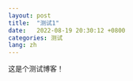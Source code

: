 ```yaml
---
layout: post
title:  "测试1"
date:   2022-08-19 20:30:12 +0800
categories: 测试
lang: zh
---
```


这是个测试博客！
